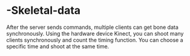 # -Skeletal-data
After the server sends commands, multiple clients can get bone data synchronously.
Using the hardware device Kinect, you can shoot many clients synchronously and count the timing function. You can choose a specific time and shoot at the same time.

